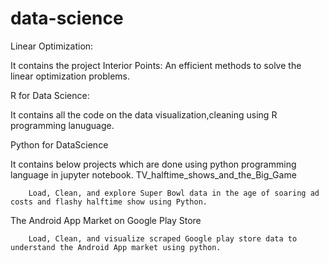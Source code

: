 # data-science

Linear Optimization:

It contains the project Interior Points: An efficient methods to solve the linear optimization problems.

R for Data Science:

It contains all the code on the data visualization,cleaning using R programming lanuguage.

Python for DataScience

It contains below projects which are done using python programming language in jupyter notebook. TV_halftime_shows_and_the_Big_Game 

        Load, Clean, and explore Super Bowl data in the age of soaring ad costs and flashy halftime show using Python.
        
The Android App Market on Google Play Store

        Load, Clean, and visualize scraped Google play store data to understand the Android App market using python.
  
